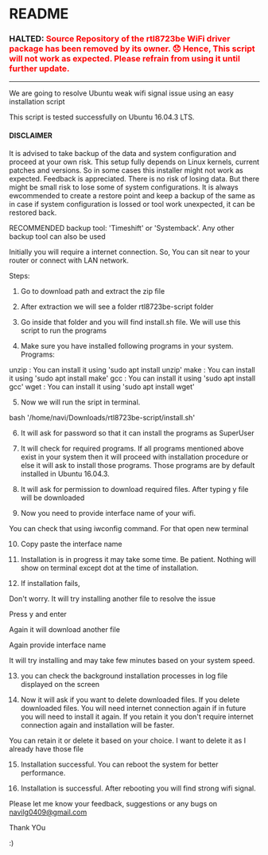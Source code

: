 # README

### HALTED: <span style=color:red>Source Repository of the rtl8723be WiFi driver package has been removed by its owner. :disappointed: Hence, This script will not work as expected. Please refrain from using it until further update. </span>

---------------------------

We are going to resolve Ubuntu weak wifi signal issue
using an easy installation script

This script is tested successfully on Ubuntu 16.04.3 LTS.

#### DISCLAIMER

It is advised to take backup of the data and system configuration and proceed at your own risk.
This setup fully depends on Linux kernels, current patches and versions. So in some cases this installer might not work as expected. Feedback is appreciated.
There is no risk of losing data. But there might be small risk to lose some of system configurations.
It is always ewcommended to create a restore point and keep a backup of the same as in case if system configuration is lossed or tool work unexpected,
it can be restored back.

RECOMMENDED backup tool: 'Timeshift' or 'Systemback'. Any other backup tool can also be used

Initially you will require a internet connection. So, You can sit near to your router or connect with LAN network.

Steps:


1. Go to download path and extract the zip file

2. After extraction we will see a folder rtl8723be-script folder

3. Go inside that folder and you will find install.sh file. We will use this script to run the programs

4. Make sure you have installed following programs in your system.
Programs:

unzip : You can install it using 'sudo apt install unzip'
make : You can install it using 'sudo apt install make'
gcc : You can install it using 'sudo apt install gcc'
wget : You can install it using 'sudo apt install wget'


5. Now we will run the sript in terminal.

bash '/home/navi/Downloads/rtl8723be-script/install.sh'

6. It will ask for password so that it can install the programs as SuperUser

7. It will check for required programs. If all programs mentioned above exist in your system then it will proceed with installation procedure or else it will ask to install those programs. Those programs are by default installed in Ubuntu 16.04.3.

8. It will ask for permission to download required files. After typing y file will be downloaded

9. Now you need to provide interface name of your wifi.

You can check that using iwconfig command. For that open new terminal

10. Copy paste the interface name

11. Installation is in progress it may take some time. Be patient. Nothing will show on terminal except dot at the time of installation.

12. If installation fails,

Don't worry. It will try installing another file to resolve the issue

Press y and enter

Again it will download another file

Again provide interface name

It will try installing and may take few minutes based on your system speed.


13. you can check the background installation processes in log file displayed on the screen

14. Now it will ask if you want to delete downloaded files. If you delete downloaded files. You will need internet connection again if in future you will need to install it again. If you retain it you don't require internet connection again and installation will be faster.

You can retain it or delete it based on your choice. I want to delete it as I already have those file

15. Installation successful. You can reboot the system for better performance.


16. Installation is successful. After rebooting you will find strong wifi signal.


Please let me know your feedback, suggestions or any bugs on navilg0409@gmail.com

Thank YOu

:)
